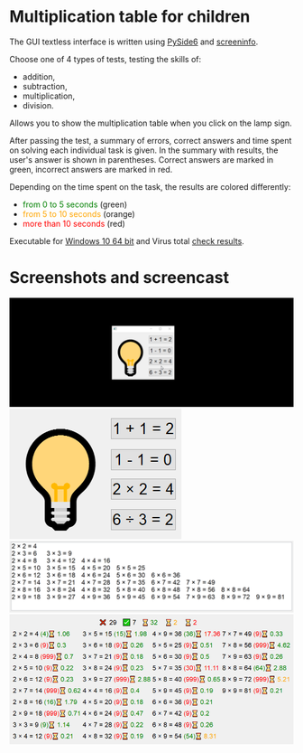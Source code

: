 # Multiplication table for children

The GUI textless interface is written using [PySide6](https://pypi.org/project/PySide6/) and [screeninfo](https://github.com/rr-/screeninfo).

Choose one of 4 types of tests, testing the skills of:
- addition,
- subtraction,
- multiplication,
- division.

Allows you to show the multiplication table when you click on the lamp sign. 

After passing the test, a summary of errors, correct answers and time spent on solving each individual task is given. 
In the summary with results, the user's answer is shown in parentheses. Correct answers are marked in green, incorrect answers are marked in red.

Depending on the time spent on the task, the results are colored differently:
- <font color="green">from 0 to 5 seconds </font> (green)
- <font color="orange">from 5 to 10 seconds </font> (orange)
- <font color="red">more than 10 seconds </font> (red)

Executable for [Windows 10 64 bit](https://github.com/MrChebur/Multiplication_table_for_children/releases/tag/release)
and Virus total [check results](https://www.virustotal.com/gui/file/a52d6d55aec7e8d1fb833e56cac25be3ce7b51d9fbc355deafada633ff808742/details).

# Screenshots and screencast

![Screencast](https://github.com/MrChebur/Multiplication_table_for_children/blob/master/screenshots/test_example.gif)
![Interface1](https://github.com/MrChebur/Multiplication_table_for_children/blob/master/screenshots/interface1.png)
![Interface2](https://github.com/MrChebur/Multiplication_table_for_children/blob/master/screenshots/interface2.png)
![Interface3](https://github.com/MrChebur/Multiplication_table_for_children/blob/master/screenshots/interface3.png)

